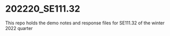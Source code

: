 # 202220_SE111.32
This repo holds the demo notes and response files for SE111.32 of the winter 2022 quarter
